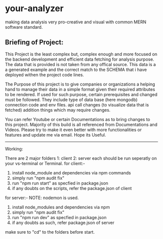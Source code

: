 # your-analyzer
 making data analysis very pro-creative and visual with common MERN software standard. 

 Briefing of Project:
   ------------------------------------------------------------
   This Project is the least complex but, complex enough and more focused on the backend development and efficient data fetching for analysis purpose.
   The data that is provided is not taken from any offical source. This data is a a generated example and the correct match to the SCHEMA that i have deployed withen the project code lines.

   The Purpose of this project is to give companies or organizations a helping hand to manage their data in a simple format given their required attributes to be rendered. If used for such purpose, certain prerequisites and changed must be followed.
   They include
    type of data base (here mongodb)
    connection code and env files.
    api call changes (to visualize data that is fetched)
    addition things which may require changes.

   You can refer Youtube or certain Documentations as to bring changes to this project. Majority of this build is all referenced from Documentations and Videos.
   Please try to make it even better with more functionalities or features and update me via email.
   Hope its Useful.

   -------------------------------------------------------------

Working:

There are 2 major folders
    1: client
    2: server
 each should be run seperatly on your vs-terminal or Terminal.
 for client:-
 1. install node_module and dependencies via npm commands
 2. simply run "npm audit fix"
 3. run "npm run start" as specfied in package.json
 4. if any doubts on the scripts, refer the package.json of client

 for server:-
 NOTE: nodemon is used.
 1. install node_modules and dependencies via npm
 2. simply run "npm audit fix"
 3. run "npm run dev" as specfied in package.json
 4. if any doubts as such, refer package.json of server

 make sure to "cd" to the folders before start.